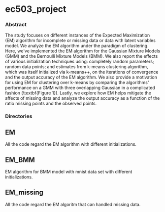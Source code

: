 # ec503_project

### Abstract 
 The study focuses on different instances of the Expected Maximization (EM) algorithm for incomplete or missing data or data with latent variables model. We analyze the EM algorithm under the paradigm of clustering. Here, we've implemented the EM algorithm for the Gaussian Mixture Models (GMM) and the Bernoulli Mixture Models (BMM). We also report the effects of various initialization techniques using: completely random parameters; random data points; and estimates from k-means clustering algorithm, which was itself initialized via k-means++, on the iterations of convergence and the output accuracy of the EM algorithm. We also provide a motivation for using EM for clustering over k-means by comparing the algorithms' performance on a GMM with three overlapping Gaussian in a complicated fashion (\textbf{Figure 1}). Lastly, we explore how EM helps mitigate the affects of missing data and analyze the output accuracy as a function of the ratio missing points and the observed points.



### Directories

## EM

All the code regard the EM algorithm with different initializations.

## EM_BMM

EM algorithm for BMM model with mnist data set with different initializations.

## EM_missing

All the code regard the EM algoritm that can handled missing data.
